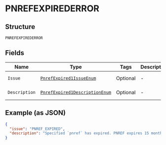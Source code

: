 
# PNREFEXPIREDERROR

## Structure

`PNREFEXPIREDERROR`

## Fields

| Name | Type | Tags | Description | Getter | Setter |
|  --- | --- | --- | --- | --- | --- |
| `Issue` | [`PnrefExpired1IssueEnum`](../../doc/models/pnref-expired-1-issue-enum.md) | Optional | - | PnrefExpired1IssueEnum getIssue() | setIssue(PnrefExpired1IssueEnum issue) |
| `Description` | [`PnrefExpired1DescriptionEnum`](../../doc/models/pnref-expired-1-description-enum.md) | Optional | - | PnrefExpired1DescriptionEnum getDescription() | setDescription(PnrefExpired1DescriptionEnum description) |

## Example (as JSON)

```json
{
  "issue": "PNREF_EXPIRED",
  "description": "Specified `pnref` has expired. PNREF expires 15 months after the date of the initial transaction."
}
```

